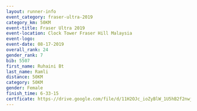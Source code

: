 ```yaml
---
layout: runner-info 
event_category: fraser-ultra-2019 
category_km: 50KM 
event-title: Fraser Ultra 2019 
event-location: Clock Tower Fraser Hill Malaysia 
event-logo: 
event-date: 08-17-2019 
overall_rank: 24
gender_rank: 7
bib: 5507
first_name: Ruhaini Bt
last_name: Ramli
distance: 50KM
category: 50KM
gender: Female
finish_time: 6-33-15
certficate: https-//drive.google.com/file/d/11H2OJc_ioZyBlW_1U5hB2f2nwj0RKMqr/view?usp=sharing
---
```

